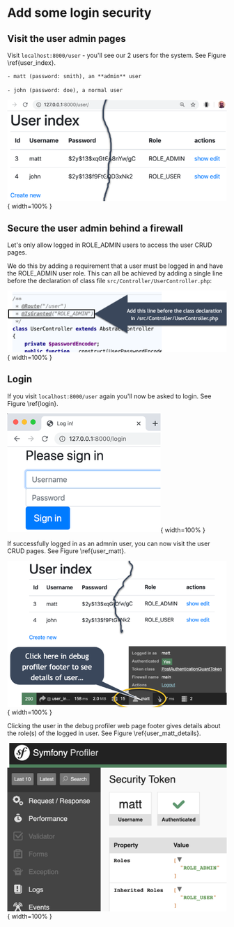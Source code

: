 # Add some login security

## Visit the user admin pages

Visit `localhost:8000/user` - you'll see our 2 users for the system. See Figure \ref{user_index}.

    - matt (password: smith), an **admin** user
    
    - john (password: doe), a normal user



![Screenshot of phone make CRUD pages.\label{user_index}](./03_figures/app_crud/user_list.png){ width=100% }

## Secure the user admin behind a firewall

Let's only allow logged in ROLE_ADMIN users to access the user CRUD pages.

We do this by adding a requirement that a user must be logged in and have the ROLE_ADMIN user role. This can all be achieved by adding a single line before the declaration of class file `src/Controller/UserController.php`:

![IsGranted security requirement added to the `UserController` class.](./03_figures/app_crud/is_granted.png){ width=100% }

## Login

If you visit `localhost:8000/user` again you'll now be asked to login. See Figure \ref{login}.

![Login form. \label{login}](./03_figures/app_crud/login_form.png){ width=100% }

If successfully logged in as an admnin user, you can now visit the user CRUD pages. See Figure \ref{user_matt}.
                                                                                  
![User pages logged in as `matt`. \label{user_matt}](./03_figures/app_crud/user_matt.png){ width=100% }

Clicking the user in the debug profiler web page footer gives details about the role(s) of the logged in user. See Figure \ref{user_matt_details}.

![Details of logged-ion user `matt`. \label{user_matt_details}](./03_figures/app_crud/user_matt_details.png){ width=100% }
                                                                                                                                                      
                                                                                                                                                      